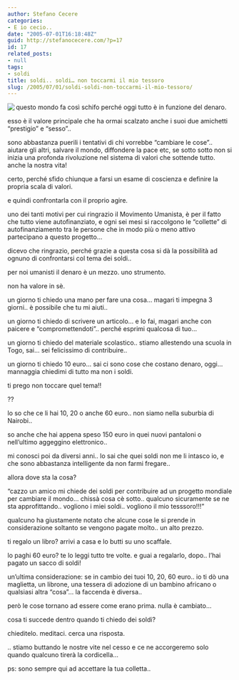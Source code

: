 ```yaml
---
author: Stefano Cecere
categories:
- E io cecio..
date: "2005-07-01T16:18:48Z"
guid: http://stefanocecere.com/?p=17
id: 17
related_posts:
- null
tags:
- soldi
title: soldi.. soldi… non toccarmi il mio tessoro
slug: /2005/07/01/soldi-soldi-non-toccarmi-il-mio-tessoro/
---
```


<img src="http://www.iliumsoft.com/site/ew/cards/money.jpg" align="left" />questo mondo fa cos&#xec; schifo perch&#xe9; oggi tutto è in funzione del denaro.

esso è il valore principale che ha ormai scalzato anche i suoi due amichetti &#8220;prestigio&#8221; e &#8220;sesso&#8221;..

sono abbastanza puerili i tentativi di chi vorrebbe &#8220;cambiare le cose&#8221;.. aiutare gli altri, salvare il mondo, diffondere la pace etc, se sotto sotto non si inizia una profonda rivoluzione nel sistema di valori che sottende tutto. anche la nostra vita!
  
certo, perch&#xe9; sfido chiunque a farsi un esame di coscienza e definire la propria scala di valori.
  
e quindi confrontarla con il proprio agire.

uno dei tanti motivi per cui ringrazio il Movimento Umanista, è per il fatto che tutto viene autofinanziato, e ogni sei mesi si raccolgono le &#8220;collette&#8221; di autofinanziamento tra le persone che in modo pi&#xf9; o meno attivo partecipano a questo progetto…

dicevo che ringrazio, perch&#xe9; grazie a questa cosa si d&#xe0; la possibilit&#xe0; ad ognuno di confrontarsi col tema dei soldi..

per noi umanisti il denaro è un mezzo. uno strumento.
  
non ha valore in sè.

un giorno ti chiedo una mano per fare una cosa… magari ti impegna 3 giorni.. è possibile che tu mi aiuti..
  
un giorno ti chiedo di scrivere un articolo… e lo fai, magari anche con paicere e &#8220;compromettendoti&#8221;.. perch&#xe9; esprimi qualcosa di tuo…
  
un giorno ti chiedo del materiale scolastico.. stiamo allestendo una scuola in Togo, sai… sei felicissimo di contribuire..
  
un giorno ti chiedo 10 euro… sai ci sono cose che costano denaro, oggi… mannaggia chiedimi di tutto ma non i soldi.
  
ti prego non toccare quel tema!!

??

lo so che ce li hai 10, 20 o anche 60 euro.. non siamo nella suburbia di Nairobi..
  
so anche che hai appena speso 150 euro in quei nuovi pantaloni o nell&#8217;ultimo aggeggino elettronico..
  
mi conosci poi da diversi anni.. lo sai che quei soldi non me li intasco io, e che sono abbastanza intelligente da non farmi fregare..

allora dove sta la cosa?

&#8220;cazzo un amico mi chiede dei soldi per contribuire ad un progetto mondiale per cambiare il mondo… chiss&#xe0; cosa cè sotto.. qualcuno sicuramente se ne sta approfittando.. vogliono i miei soldi.. vogliono il mio tesssoro!!!&#8221;

qualcuno ha giustamente notato che alcune cose le si prende in considerazione soltanto se vengono pagate molto.. un alto prezzo.
  
ti regalo un libro? arrivi a casa e lo butti su uno scaffale.
  
lo paghi 60 euro? te lo leggi tutto tre volte. e guai a regalarlo, dopo.. l&#8217;hai pagato un sacco di soldi!

un&#8217;ultima considerazione: se in cambio dei tuoi 10, 20, 60 euro.. io ti dò una maglietta, un librone, una tessera di adozione di un bambino africano o qualsiasi altra &#8220;cosa&#8221;… la faccenda è diversa..
  
però le cose tornano ad essere come erano prima. nulla è cambiato…

cosa ti succede dentro quando ti chiedo dei soldi?
  
chieditelo. meditaci. cerca una risposta.

.. stiamo buttando le nostre vite nel cesso e ce ne accorgeremo solo quando qualcuno tirerà la cordicella…

ps: sono sempre qui ad accettare la tua colletta..